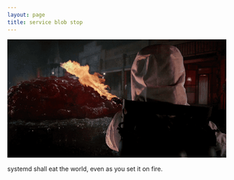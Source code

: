 ```yaml
---
layout: page
title: service blob stop
---
```


![service blob stop][systemd]

systemd shall eat the world, even as you set it on fire.

[systemd]: ./systemd.gif
